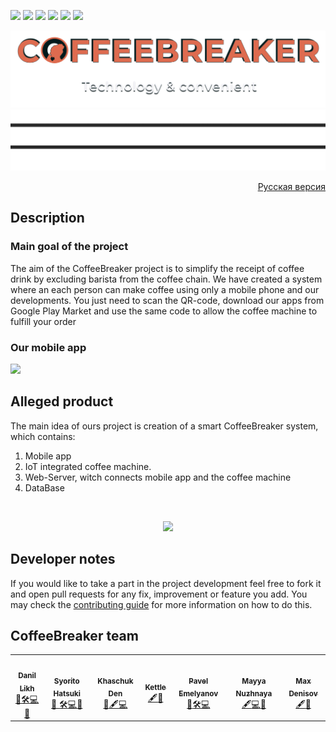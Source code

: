 <a href="https://github.com/kerusey/CoffeeBreaker/blob/master/LICENSE"><img src="https://img.shields.io/github/license/kerusey/CoffeeBreaker.svg?label=Coffee%20Breaker" /></a>
<a href="https://github.com/kerusey/CoffeeBreaker/commits/master"><img src="https://img.shields.io/github/last-commit/kerusey/CoffeeBreaker.svg"/></a>
<a href="https://github.com/kerusey/CoffeeBreaker/archive/master.zip"><img src="https://img.shields.io/github/repo-size/kerusey/CoffeeBreaker.svg"/></a>
<a href="https://github.com/kerusey/CoffeeBreaker/tags"><img src="https://img.shields.io/github/release-date/kerusey/CoffeeBreaker.svg"/></a>
<a href="https://discord.gg/9bdQ9py"><img src="https://img.shields.io/discord/693528089283657749"></a>
<a href="https://github.com/kerusey/CoffeeBreaker/pulls"><img src="https://img.shields.io/github/hacktoberfest/2019/kerusey/CoffeeBreaker.svg"/></a>

![Screenshot](Schemes/newLogo.png)
![Screenshot](Schemes/nedo_adidas.jpg)
<a href="https://github.com/kerusey/CoffeeBreaker/blob/master/README-RU.md"><p align="right">Русская версия</p></a>

## Description
### Main goal of the project
The aim of the CoffeeBreaker project is to simplify the receipt of coffee drink by excluding barista from the coffee chain. We have created a system where an each person can make coffee using only a mobile phone and our developments. You just need to scan the QR-code, download our apps from Google Play Market and use the same code to allow the coffee machine to fulfill your order
### Our mobile app
<img src="https://raw.githubusercontent.com/kerusey/CoffeeBreaker/master/Schemes/Preview.jpg"/>

## Alleged product
The main idea of ours project is creation of a smart CoffeeBreaker system, which contains:
1. Mobile app
2. IoT integrated coffee machine.
3. Web-Server, witch connects mobile app and the coffee machine
4. DataBase
</br>
<p align="center"><img src="https://raw.githubusercontent.com/kerusey/CoffeeBreaker/master/Schemes/NewProjectMainStructure.jpg" / ></p>

## Developer notes
If you would like to take a part in the project development feel free to fork it and open pull requests for any fix, improvement or feature you add. 
You may check the [contributing guide](https://github.com/kerusey/CoffeeBreaker/blob/master/CONTRIBUTING.md) for more information on how to do this. 

## CoffeeBreaker team
<table>
  <tr>
    <td align="center"><a href="https://github.com/kerusey"><img src="https://avatars3.githubusercontent.com/u/38439184?s=400&u=cd2c9b9940b9faba20ad080274f079ca21286489&v=4" width="100px;" alt=""/><br /><sub><b>Danil Likh</b></sub></a><br /><a href="#ideas" title="Ideas, Planning, & Feedback">🤔</a><a href="#maintenance" title="Maintenance">🛠</a><a href="https://github.com/kerusey/CoffeeBreaker/commits?author=kerusey" title="Code">💻</a><a href="https://github.com/kerusey/CoffeeBreaker/commits?author=kerusey" title="Documentation">📖</a></td>
    <td align="center"><a href="https://github.com/syorito-hatsuki"><img src="https://avatars3.githubusercontent.com/u/33298273?s=400&v=4" width="100px;" alt=""/><br /><sub><b>Syorito Hatsuki</b></sub></a><br /><a href="#maintenance" title="Reviewed Pull Requests">👀 </a><a href="#maintenance" title="Maintenance">🛠</a><a href="https://github.com/kerusey/CoffeeBreaker/commits?author=syorito-hatsuki" title="Code">💻</a><a href="#projectManagement" title="Project Management">📆</a></td>
    <td align="center"><a href="https://github.com/BlueBlood-dev"><img src="https://avatars0.githubusercontent.com/u/62560825?s=400&u=96b5a5e6ce57625b605f5fc4e2dab1fe956c2c26&v=4" width="100px;" alt=""/><br /><sub><b>Khaschuk Den</b></sub></a><br /><a href="#tool" title="Tools">🔧</a><a href="#content" title="Content">🖋</a><a href="https://github.com/kerusey/CoffeeBreaker/commits?author=BlueBlood-dev" title="Code">💻</a>
    <td align="center"><a href="https://github.com/sexualanton10b"><img src="https://avatars2.githubusercontent.com/u/56975858?s=400&u=df3c22c6dfd5f2686928c7001808e8970f5d0275&v=4" width="100px;" alt=""/><br /><sub><b>Kettle</b></sub></a><br /><a href="#content" title="Content">🖋</a><a href="https://github.com/kerusey/CoffeeBreaker/commits?author=sexualanton10b" title="Documentation">📖</a>
      <td align="center"><a href="https://github.com/llav3ji2019"><img src="https://avatars3.githubusercontent.com/u/56979109?s=400&u=3d7ae402373361726aea80cc6ce2275a55223e70&v=4" width="100px;" alt=""/><br /><sub><b>Pavel Emelyanov</b></sub></a><br /><a href="#ideas" title="Ideas, Planning, & Feedback">🤔</a><a href="#maintenance" title="Maintenance">🛠</a><a href="https://github.com/kerusey/CoffeeBreaker/commits?author=llav3ji2019" title="Code">💻</a>
    <td align="center"><a href="https://github.com/nzhnme"><img src="https://sun9-66.userapi.com/c844521/v844521801/cb888/forMhE2fT9U.jpg" width="100px;" alt=""/><br /><sub><b>Mayya Nuzhnaya</b></sub></a><br /><a href="#content" title="Content">🖋</a><a href="https://github.com/kerusey/CoffeeBreaker/commits?author=nzhnme" title="Code">💻</a><a href="#tool" title="Tools">🔧</a>
      <td align="center"><a href="https://github.com/Conng"><img src="https://steamcdn-a.akamaihd.net/steamcommunity/public/images/avatars/62/62e0c072ecbf2947600ee1c0cf71229c626342fa_full.jpg" width="100px;" alt=""/><br /><sub><b>Max Denisov</b></sub></a><br /><a href="#content" title="Content">🖋</a><a href="#documentation" title="Documentation">📖</a>
    
  </tr>
</table>
